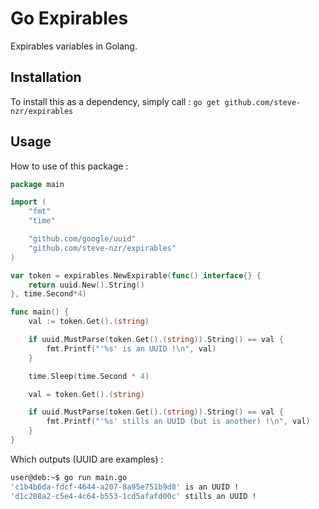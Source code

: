 # Go Expirables
Expirables variables in Golang.

## Installation
To install this as a dependency, simply call :
`go get github.com/steve-nzr/expirables`

## Usage
How to use of this package :
```go
package main

import (
	"fmt"
	"time"

	"github.com/google/uuid"
	"github.com/steve-nzr/expirables"
)

var token = expirables.NewExpirable(func() interface{} {
	return uuid.New().String()
}, time.Second*4)

func main() {
	val := token.Get().(string)

	if uuid.MustParse(token.Get().(string)).String() == val {
		fmt.Printf("'%s' is an UUID !\n", val)
	}

	time.Sleep(time.Second * 4)

	val = token.Get().(string)

	if uuid.MustParse(token.Get().(string)).String() == val {
		fmt.Printf("'%s' stills an UUID (but is another) !\n", val)
	}
}
```

Which outputs (UUID are examples) :
```bash
user@deb:~$ go run main.go 
'c1b4b6da-fdcf-4644-a207-8a95e751b9d8' is an UUID !
'd1c208a2-c5e4-4c64-b553-1cd5afafd00c' stills an UUID !
```
